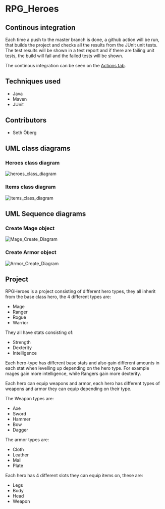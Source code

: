 # RPG_Heroes

## Continous integration 
Each time a push to the master branch is done, a github action will be run, that builds the project and checks all the results from the JUnit unit tests. The test results will be shown in a test report and if there are failing unit tests, the build will fail and the failed tests will be shown. 

The continous integration can be seen on the [Actions tab](https://github.com/SethOberg/RPG_Heroes/actions).

## Techniques used
* Java 
* Maven
* JUnit

## Contributors 
* Seth Öberg

## UML class diagrams 

### Heroes class diagram
![heroes_class_diagram](https://user-images.githubusercontent.com/48513637/219433094-e6fb6f6b-20ae-4bb5-a80b-88c5888093a1.png)

### Items class diagram 
![items_class_diagram](https://user-images.githubusercontent.com/48513637/219433128-d55dd2c4-d1a1-41e8-975c-eed1b6714be8.png)

## UML Sequence diagrams

### Create Mage object
![Mage_Create_Diagram](https://user-images.githubusercontent.com/48513637/219615416-7dc31002-253c-4739-ad38-04760529fdfd.jpg)

### Create Armor object
![Armor_Create_Diagram](https://user-images.githubusercontent.com/48513637/219615433-edfe64b3-2654-4881-827f-7e7de787b30a.jpg)


## Project
RPGHeroes is a project consisting of different hero types, they all inherit from the base class hero, the 4 different types are: 
* Mage
* Ranger
* Rogue
* Warrior

They all have stats consisting of: 
* Strength
* Dexterity
* Intelligence 

Each hero-type has different base stats and also gain different amounts in each stat when levelling up depending on the hero type. For example mages gain more intelligence, while Rangers gain more dexterity. 

Each hero can equip weapons and armor, each hero has different types of weapons and armor they can equip depending on their type. 

The Weapon types are:
* Axe 
* Sword 
* Hammer 
* Bow 
* Dagger 

The armor types are: 
* Cloth
* Leather 
* Mail
* Plate 

Each hero has 4 different slots they can equip items on, these are: 
* Legs
* Body
* Head 
* Weapon


